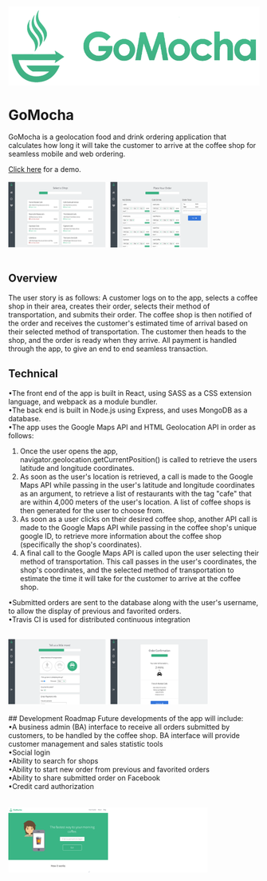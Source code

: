 <img src="public/img/gomocha-logo-lg.png" />

# GoMocha
GoMocha is a geolocation food and drink ordering application that calculates how long it will take the customer to arrive at the coffee shop for seamless mobile and web ordering.

<a href="http://gomocha.herokuapp.com/" target="_blank">Click here</a> for a demo.
<br /><br />
<img src="public/img/select-shop-custom-order.png" style="width: 400px" />
<br /><br />
## Overview
The user story is as follows: A customer logs on to the app, selects a coffee shop in their area, creates their order, selects their method of transportation, and submits their order. The coffee shop is then notified of the order and receives the customer's estimated time of arrival based on their selected method of transportation. The customer then heads to the shop, and the order is ready when they arrive. All payment is handled through the app, to give an end to end seamless transaction.


## Technical
•The front end of the app is built in React, using SASS as a CSS extension language, and webpack as a module bundler.<br />
•The back end is built in Node.js using Express, and uses MongoDB as a database.<br />
•The app uses the Google Maps API and HTML Geolocation API in order as follows:<br />
1. Once the user opens the app, navigator.geolocation.getCurrentPosition() is called to retrieve the users latitude and longitude coordinates.
2. As soon as the user's location is retrieved, a call is made to the Google Maps API while passing in the user's latitude and longitude coordinates as an argument, to retrieve a list of restaurants with the tag "cafe" that are within 4,000 meters of the user's location. A list of coffee shops is then generated for the user to choose from.
3. As soon as a user clicks on their desired coffee shop, another API call is made to the Google Maps API while passing in the coffee shop's unique google ID, to retrieve more information about the coffee shop (specifically the shop's coordinates).
4. A final call to the Google Maps API is called upon the user selecting their method of transportation. This call passes in the user's coordinates, the shop's coordinates, and the selected method of transportation to estimate the time it will take for the customer to arrive at the coffee shop.<br />

•Submitted orders are sent to the database along with the user's username, to allow the display of previous and favorited orders.<br />
•Travis CI is used for distributed continuous integration
<br /><br />

<img src="public/img/additional-info-order-confirm.png" style="width: 400px" />
<br /><br />
## Development Roadmap
Future developments of the app will include:<br />
•A business admin (BA) interface to receive all orders submitted by customers, to be handled by the coffee shop. BA interface will provide customer management and sales statistic tools <br />
•Social login<br />
•Ability to search for shops<br />
•Ability to start new order from previous and favorited orders<br />
•Ability to share submitted order on Facebook<br />
•Credit card authorization<br />
<br /><br />

<img src="public/img/landing-page.png" style="width: 400px" />
